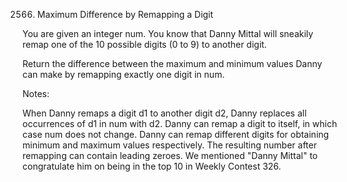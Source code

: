 2566. Maximum Difference by Remapping a Digit

You are given an integer num. You know that Danny Mittal will sneakily remap one of the 10 possible digits (0 to 9) to another digit.

Return the difference between the maximum and minimum values Danny can make by remapping exactly one digit in num.

Notes:

When Danny remaps a digit d1 to another digit d2, Danny replaces all occurrences of d1 in num with d2.
Danny can remap a digit to itself, in which case num does not change.
Danny can remap different digits for obtaining minimum and maximum values respectively.
The resulting number after remapping can contain leading zeroes.
We mentioned "Danny Mittal" to congratulate him on being in the top 10 in Weekly Contest 326.
